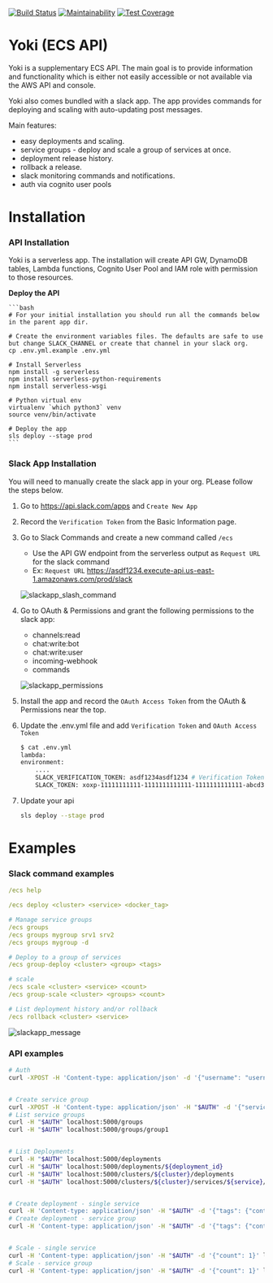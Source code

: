 [![Build Status](https://travis-ci.org/boroivanov/yoki.svg)](https://travis-ci.org/boroivanov/yoki)
[![Maintainability](https://api.codeclimate.com/v1/badges/ae723a0073e47a34bd9d/maintainability)](https://codeclimate.com/github/boroivanov/yoki/maintainability)
[![Test Coverage](https://api.codeclimate.com/v1/badges/ae723a0073e47a34bd9d/test_coverage)](https://codeclimate.com/github/boroivanov/yoki/test_coverage)

# Yoki (ECS API)

Yoki is a supplementary ECS API. The main goal is to provide information and functionality which is either not easily accessible or not available via the AWS API and console.

Yoki also comes bundled with a slack app. The app provides commands for deploying and scaling with auto-updating post messages.

Main features:
- easy deployments and scaling.
- service groups - deploy and scale a group of services at once.
- deployment release history.
- rollback a release.
- slack monitoring commands and notifications.
- auth via cognito user pools


# Installation

### API Installation
Yoki is a serverless app. The installation will create API GW, DynamoDB tables, Lambda functions, Cognito User Pool and IAM role with permission to those resources.

**Deploy the API**

    ```bash
    # For your initial installation you should run all the commands below in the parent app dir.

    # Create the environment variables files. The defaults are safe to use but change SLACK_CHANNEL or create that channel in your slack org.
    cp .env.yml.example .env.yml

    # Install Serverless
    npm install -g serverless
    npm install serverless-python-requirements
    npm install serverless-wsgi

    # Python virtual env
    virtualenv `which python3` venv
    source venv/bin/activate

    # Deploy the app
    sls deploy --stage prod
    ```


### Slack App Installation

You will need to manually create the slack app in your org. PLease follow the steps below.

1. Go to https://api.slack.com/apps and `Create New App`
2. Record the `Verification Token` from the Basic Information page.
3. Go to Slack Commands and create a new command called `/ecs`
    - Use the API GW endpoint from the serverless output as `Request URL` for the slack command
    - Ex: `Request URL` https://asdf1234.execute-api.us-east-1.amazonaws.com/prod/slack

    ![slackapp_slash_command](images/slackapp-slash-command.png?raw=true)

4. Go to OAuth & Permissions and grant the following permissions to the slack app:
    - channels:read
    - chat:write:bot
    - chat:write:user
    - incoming-webhook
    - commands

    ![slackapp_permissions](images/slackapp-permissions.png?raw=true)
5. Install the app and record the `OAuth Access Token` from the OAuth & Permissions near the top.
6. Update the .env.yml file and add `Verification Token` and `OAuth Access Token`
    ```bash
    $ cat .env.yml
    lambda:
    environment:
        ....
        SLACK_VERIFICATION_TOKEN: asdf1234asdf1234 # Verification Token (step 3)
        SLACK_TOKEN: xoxp-11111111111-1111111111111-1111111111111-abcd3abcd3abcd3abcd3abcd3abcd3123 # OAuth Access Token (step 4)
    ```
7. Update your api
    ```bash
    sls deploy --stage prod
    ```

# Examples

### Slack command examples

```yaml
/ecs help

/ecs deploy <cluster> <service> <docker_tag>

# Manage service groups
/ecs groups
/ecs groups mygroup srv1 srv2
/ecs groups mygroup -d

# Deploy to a group of services
/ecs group-deploy <cluster> <group> <tags>

# scale
/ecs scale <cluster> <service> <count>
/ecs group-scale <cluster> <groups> <count>

# List deployment history and/or rollback
/ecs rollback <cluster> <service>
```

![slackapp_message](images/slackapp-message.png?raw=true)


### API examples

```bash
# Auth
curl -XPOST -H 'Content-type: application/json' -d '{"username": "username@example.com", "password": "pass123"}' localhost:5000/auth


# Create service group
curl -XPOST -H 'Content-type: application/json' -H "$AUTH" -d '{"services": "srv1 srv2"}' localhost:5000/groups/group1
# List service groups
curl -H "$AUTH" localhost:5000/groups
curl -H "$AUTH" localhost:5000/groups/group1


# List Deployments
curl -H "$AUTH" localhost:5000/deployments
curl -H "$AUTH" localhost:5000/deployments/${deployment_id}
curl -H "$AUTH" localhost:5000/clusters/${cluster}/deployments
curl -H "$AUTH" localhost:5000/clusters/${cluster}/services/${service}/deployments


# Create deployment - single service
curl -H 'Content-type: application/json' -H "$AUTH" -d '{"tags": {"container_name": "docker_tag"}}' localhost:5000/clusters/${cluster}/services/${service}/deploy
# Create deployment - service group
curl -H 'Content-type: application/json' -H "$AUTH" -d '{"tags": {"container_name": "docker_tag"}}' localhost:5000/clusters/${cluster}/groups/${group}/deploy


# Scale - single service
curl -H 'Content-type: application/json' -H "$AUTH" -d '{"count": 1}' localhost:5000/clusters/${cluster}/services/${service}/scale
# Scale - service group
curl -H 'Content-type: application/json' -H "$AUTH" -d '{"count": 1}' localhost:5000/clusters/${cluster}/groups/${group}/scale

```